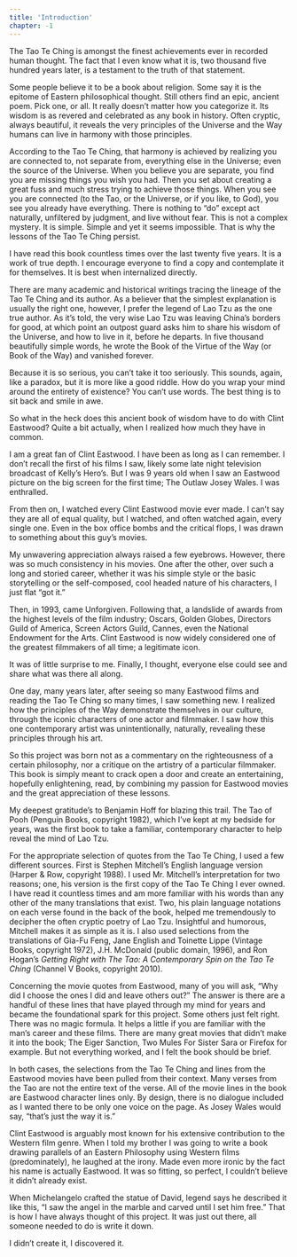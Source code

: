 ```yaml
---
title: 'Introduction'
chapter: -1
---
```


The Tao Te Ching is amongst the finest achievements
ever in recorded human thought.
The fact that I even know what it is,
two thousand five hundred years later,
is a testament to the truth of that statement.

Some people believe it to be a book about religion.
Some say it is the epitome of Eastern philosophical thought.
Still others find an epic, ancient poem.
Pick one, or all. It really doesn’t matter how you categorize it.
Its wisdom is as revered and celebrated as any book in history.
Often cryptic, always beautiful,
it reveals the very principles of the Universe and the Way humans
can live in harmony with those principles.

According to the Tao Te Ching,
that harmony is achieved by realizing you are connected to,
not separate from, everything else in the Universe;
even the source of the Universe.
When you believe you are separate,
you find you are missing things you wish you had.
Then you set about creating a great fuss and much stress
trying to achieve those things.
When you see you are connected (to the Tao, or the Universe,
or if you like, to God),
you see you already have everything.
There is nothing to “do” except act naturally,
unfiltered by judgment, and live without fear.
This is not a complex mystery. It is simple.
Simple and yet it seems impossible.
That is why the lessons of the Tao Te Ching persist.

I have read this book countless times over the last twenty five years.
It is a work of true depth.
I encourage everyone to find a copy and contemplate it for themselves.
It is best when internalized directly.

There are many academic and historical writings tracing the lineage
of the Tao Te Ching and its author.
As a believer that the simplest explanation is usually the right one,
however, I prefer the legend of Lao Tzu as the one true author.
As it’s told, the very wise Lao Tzu was leaving China’s borders for good,
at which point an outpost guard asks him to share his wisdom of the Universe,
and how to live in it, before he departs.
In five thousand beautifully simple words,
he wrote the Book of the Virtue of the Way (or Book of the Way)
and vanished forever.

Because it is so serious, you can’t take it too seriously.
This sounds, again, like a paradox, but it is more like a good riddle.
How do you wrap your mind around the entirety of existence?
You can’t use words. The best thing is to sit back and smile in awe.

So what in the heck does this ancient book of
wisdom have to do with Clint Eastwood?
Quite a bit actually, when I realized how much they have in common.

I am a great fan of Clint Eastwood. I have been as long as I can remember.
I don’t recall the first of his films I saw,
likely some late night television broadcast of Kelly’s Hero’s.
But I was 9 years old when I saw an Eastwood picture on the
big screen for the first time; The Outlaw Josey Wales. I was enthralled.

From then on,
I watched every Clint Eastwood movie ever made.
I can’t say they are all of equal quality,
but I watched,
and often watched again,
every single one.
Even in the box office bombs and the critical flops,
I was drawn to something about this guy’s movies.

My unwavering appreciation always raised a few eyebrows.
However, there was so much consistency in his movies.
One after the other, over such a long and storied career,
whether it was his simple style or the basic storytelling or the self-composed,
cool headed nature of his characters, I just flat “got it.”

Then, in 1993, came Unforgiven.
Following that, a landslide of awards from the
highest levels of the film industry;
Oscars, Golden Globes, Directors Guild of America,
Screen Actors Guild, Cannes, even the National Endowment for the Arts.
Clint Eastwood is now widely considered one of the greatest
filmmakers of all time; a legitimate icon.

It was of little surprise to me. Finally, I thought,
everyone else could see and share what was there all along.

One day, many years later, after seeing so many Eastwood films and
reading the Tao Te Ching so many times, I saw something new.
I realized how the principles of the Way demonstrate themselves in our culture,
through the iconic characters of one actor and filmmaker.
I saw how this one contemporary artist was unintentionally, naturally,
revealing these principles through his art.

So this project was born not as a commentary on the righteousness of a
certain philosophy, nor a critique on the artistry of a particular filmmaker.
This book is simply meant to crack open a door and create an entertaining,
hopefully enlightening, read, by combining my passion for
Eastwood movies and the great appreciation of these lessons.

My deepest gratitude’s to Benjamin Hoff for blazing this trail.
The Tao of Pooh (Penguin Books, copyright 1982),
which I’ve kept at my bedside for years,
was the first book to take a familiar,
contemporary character to help reveal the mind of Lao Tzu.

For the appropriate selection of quotes from the Tao Te Ching,
I used a few different sources.
First is Stephen Mitchell’s English language version
(Harper & Row, copyright 1988).
I used Mr. Mitchell’s interpretation for two reasons;
one, his version is the first copy of the Tao Te Ching I ever owned.
I have read it countless times and am more familiar with his words
than any other of the many translations that exist.
Two, his plain language notations on each verse found in the back of the book,
helped me tremendously to decipher the often cryptic poetry of Lao Tzu.
Insightful and humorous,
Mitchell makes it as simple as it is.
I also used selections from the translations of Gia-Fu Feng,
Jane English and Toinette Lippe (Vintage Books, copyright 1972),
J.H. McDonald (public domain, 1996),
and Ron Hogan’s _Getting Right with The Tao:
A Contemporary Spin on the Tao Te Ching_ (Channel V Books, copyright 2010).

Concerning the movie quotes from Eastwood, many of you will ask,
“Why did I choose the ones I did and leave others out?”
The answer is there are a handful of these lines that have played
through my mind for years and became the foundational spark for this project.
Some others just felt right. There was no magic formula.
It helps a little if you are familiar with the man’s career and these films.
There are many great movies that didn’t make it into the book;
The Eiger Sanction, Two Mules For Sister Sara or Firefox for example.
But not everything worked, and I felt the book should be brief.

In both cases, the selections from the Tao Te Ching and lines from the
Eastwood movies have been pulled from their context.
Many verses from the Tao are not the entire text of the verse.
All of the movie lines in the book are Eastwood character lines only.
By design, there is no dialogue included as
I wanted there to be only one voice on the page.
As Josey Wales would say, “that’s just the way it is.”

Clint Eastwood is arguably most known for his extensive contribution
to the Western film genre. When I told my brother I was going to write
a book drawing parallels of an Eastern Philosophy using Western films
(predominately), he laughed at the irony.
Made even more ironic by the fact his name is actually Eastwood.
It was so fitting, so perfect, I couldn’t believe it didn’t already exist.

When Michelangelo crafted the statue of David,
legend says he described it like this,
“I saw the angel in the marble and carved until I set him free.”
That is how I have always thought of this project.
It was just out there, all someone needed to do is write it down.

I didn’t create it, I discovered it.
